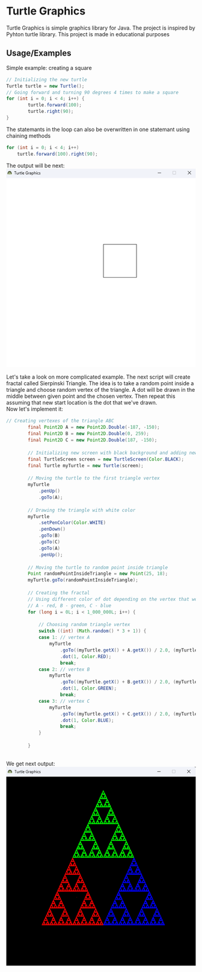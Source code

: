 
# Turtle Graphics

Turtle Graphics is simple graphics library for Java. The project is inspired by Pyhton turtle library. This project is made in educational purposes

## Usage/Examples

Simple example: creating a square
```java
// Initializing the new turtle
Turtle turtle = new Turtle();
// Going forward and turning 90 degrees 4 times to make a square
for (int i = 0; i < 4; i++) {
        turtle.forward(100);
        turtle.right(90);
}
```
The statemants in the loop can also be overwritten in one statemant using chaining methods
```java
for (int i = 0; i < 4; i++)
    turtle.forward(100).right(90);
```
The output will be next: \
![SquareExample](/img/square-example.png)

Let's take a look on more complicated example. The next script will create fractal called Sierpinski Triangle. The idea is to take a random point inside a triangle and choose random vertex of the triangle. A dot will be drawn in the middle between given point and the chosen vertex. Then repeat this assuming that new start location is the dot that we've drawn. \
Now let's implement it:
```java
// Creating vertexes of the triangle ABC
		final Point2D A = new Point2D.Double(-187, -150);
		final Point2D B = new Point2D.Double(0, 259);
		final Point2D C = new Point2D.Double(187, -150);

		// Initializing new screen with black background and adding new turtle to it
		final TurtleScreen screen = new TurtleScreen(Color.BLACK);
		final Turtle myTurtle = new Turtle(screen);
		
		// Moving the turtle to the first triangle vertex
		myTurtle
			.penUp()
			.goTo(A);
		
		// Drawing the triangle with white color
		myTurtle
			.setPenColor(Color.WHITE)
			.penDown()
			.goTo(B)
			.goTo(C)
			.goTo(A)
			.penUp();
		
		// Moving the turtle to random point inside triangle
		Point randomPointInsideTriangle = new Point(25, 18);
		myTurtle.goTo(randomPointInsideTriangle);
		
		// Creating the fractal
		// Using different color of dot depending on the vertex that we choose:
		// A - red, B - green, C - blue
		for (long i = 0L; i < 1_000_000L; i++) {
			
			// Choosing random triangle vertex
			switch ((int) (Math.random() * 3 + 1)) {
			case 1: // vertex A
				myTurtle
					.goTo((myTurtle.getX() + A.getX()) / 2.0, (myTurtle.getY() + A.getY()) / 2.0)
					.dot(1, Color.RED);
					break;
			case 2: // vertex B
				myTurtle
					.goTo((myTurtle.getX() + B.getX()) / 2.0, (myTurtle.getY() + B.getY()) / 2.0)
					.dot(1, Color.GREEN);
					break;
			case 3: // vertex C
				myTurtle
					.goTo((myTurtle.getX() + C.getX()) / 2.0, (myTurtle.getY() + C.getY()) / 2.0)
					.dot(1, Color.BLUE);
					break;
			}
		
		}
		
```
We get next output: \
![FractalExample](/img/fractal-example.png)
